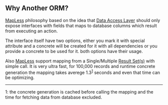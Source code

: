 ## Why Another ORM?

[MapLess](../) philosophy based on the idea that [Data Access Layer](https://en.wikipedia.org/wiki/Data_access_layer) should only expose interfaces with fields that maps to database columns which result from executing an action.

The interface itself have two options, either you mark it with special attribute and a concrete will be created for it with all dependencies or you provide a concrete to be used for it. both options have their usage.

Also [MapLess](../) support mapping from a Single/Multiple [Result Set(s)](https://en.wikipedia.org/wiki/Result_set) with simple call. It is very ultra fast, for 100,000 records and runtime concrete generation the mapping takes averege 1.3<sup>[1](#note1)</sup> seconds and even that time can be optimizing.


---
<a name="note1">1</a>: the concrete generation is cached before calling the mapping and the time for fetching data from database excluded.
